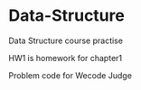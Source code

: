 # Data-Structure
Data Structure course practise

HW1 is homework for  chapter1 

Problem code for Wecode Judge
